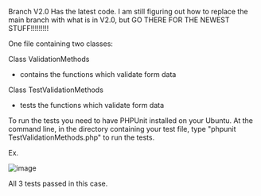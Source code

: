 Branch V2.0 Has the latest code. I am still figuring out how to replace the main branch with what is in V2.0, but GO THERE FOR THE NEWEST STUFF!!!!!!!!!

One file containing two classes:

Class ValidationMethods
- contains the functions which validate form data


Class TestValidationMethods
- tests the functions which validate form data

To run the tests you need to have PHPUnit installed on your Ubuntu.
At the command line, in the directory containing your test file, type "phpunit TestValidationMethods.php" to run the tests.

Ex.

![image](https://github.com/KeonaKohorst/FormValidation/assets/113057787/4e79b254-f1be-4b0a-bee1-6a573f9a82a7)

  All 3 tests passed in this case.
